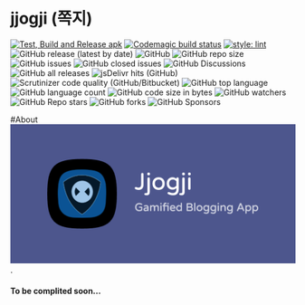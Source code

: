 # jjogji (쪽지)

[![Test, Build and Release apk](https://github.com/mqhamdam/jjogji/actions/workflows/main.yml/badge.svg)](https://github.com/mqhamdam/jjogji/actions/workflows/main.yml)
[![Codemagic build status](https://api.codemagic.io/apps/6468b090834e7248f637ef57/6468b090834e7248f637ef56/status_badge.svg)](https://codemagic.io/apps/6468b090834e7248f637ef57/6468b090834e7248f637ef56/latest_build)
[![style: lint](https://img.shields.io/badge/style-lint-4BC0F5.svg)](https://pub.dev/packages/lint)
![GitHub release (latest by date)](https://img.shields.io/github/v/release/mqhamdam/jjogji)
![GitHub](https://img.shields.io/github/license/mqhamdam/jjogji?style=plastic)
![GitHub repo size](https://img.shields.io/github/repo-size/mqhamdam/jjogji?style=plastic)
![GitHub issues](https://img.shields.io/github/issues-raw/mqhamdam/jjogji?style=plastic)
![GitHub closed issues](https://img.shields.io/github/issues-closed-raw/mqhamdam/jjogji?style=plastic)
![GitHub Discussions](https://img.shields.io/github/discussions/mqhamdam/jjogji?style=plastic)
![GitHub all releases](https://img.shields.io/github/downloads/mqhamdam/jjogji/total?style=plastic)
![jsDelivr hits (GitHub)](https://img.shields.io/jsdelivr/gh/hm/mqhamdam/jjogji?label=Hits)
![Scrutinizer code quality (GitHub/Bitbucket)](https://img.shields.io/scrutinizer/quality/g/mqhamdam/jjogji)
![GitHub top language](https://img.shields.io/github/languages/top/mqhamdam/jjogji)
![GitHub language count](https://img.shields.io/github/languages/count/mqhamdam/jjogji)
![GitHub code size in bytes](https://img.shields.io/github/languages/code-size/mqhamdam/jjogji)
![GitHub watchers](https://img.shields.io/github/watchers/mqhamdam/jjogji?style=social)
![GitHub Repo stars](https://img.shields.io/github/stars/mqhamdam/jjogji?style=social)
![GitHub forks](https://img.shields.io/github/forks/mqhamdam/jjogji?style=social)
![GitHub Sponsors](https://img.shields.io/github/sponsors/mqhamdam?style=social)

#About
![App Banner](/README_ASSETS/play_store_feature_graphic.png "App Banner").



#### To be complited soon...